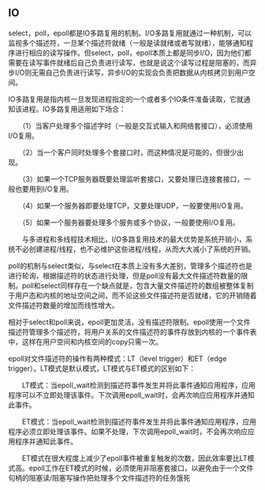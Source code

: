 ## IO

select，poll，epoll都是IO多路复用的机制。I/O多路复用就通过一种机制，可以监视多个描述符，一旦某个描述符就绪（一般是读就绪或者写就绪），能够通知程序进行相应的读写操作。但select，poll，epoll本质上都是同步I/O，因为他们都需要在读写事件就绪后自己负责进行读写，也就是说这个读写过程是阻塞的，而异步I/O则无需自己负责进行读写，异步I/O的实现会负责把数据从内核拷贝到用户空间。

IO多路复用是指内核一旦发现进程指定的一个或者多个IO条件准备读取，它就通知该进程。IO多路复用适用如下场合：

　　（1）当客户处理多个描述字时（一般是交互式输入和网络套接口），必须使用I/O复用。

　　（2）当一个客户同时处理多个套接口时，而这种情况是可能的，但很少出现。

　　（3）如果一个TCP服务器既要处理监听套接口，又要处理已连接套接口，一般也要用到I/O复用。

　　（4）如果一个服务器即要处理TCP，又要处理UDP，一般要使用I/O复用。

　　（5）如果一个服务器要处理多个服务或多个协议，一般要使用I/O复用。

　　与多进程和多线程技术相比，I/O多路复用技术的最大优势是系统开销小，系统不必创建进程/线程，也不必维护这些进程/线程，从而大大减小了系统的开销。

poll的机制与select类似，与select在本质上没有多大差别，管理多个描述符也是进行轮询，根据描述符的状态进行处理，但是poll没有最大文件描述符数量的限制。poll和select同样存在一个缺点就是，包含大量文件描述符的数组被整体复制于用户态和内核的地址空间之间，而不论这些文件描述符是否就绪，它的开销随着文件描述符数量的增加而线性增大。

相对于select和poll来说，epoll更加灵活，没有描述符限制。epoll使用一个文件描述符管理多个描述符，将用户关系的文件描述符的事件存放到内核的一个事件表中，这样在用户空间和内核空间的copy只需一次。

epoll对文件描述符的操作有两种模式：LT（level trigger）和ET（edge trigger）。LT模式是默认模式，LT模式与ET模式的区别如下：

　　LT模式：当epoll\_wait检测到描述符事件发生并将此事件通知应用程序，应用程序可以不立即处理该事件。下次调用epoll\_wait时，会再次响应应用程序并通知此事件。

　　ET模式：当epoll\_wait检测到描述符事件发生并将此事件通知应用程序，应用程序必须立即处理该事件。如果不处理，下次调用epoll\_wait时，不会再次响应应用程序并通知此事件。

　　ET模式在很大程度上减少了epoll事件被重复触发的次数，因此效率要比LT模式高。epoll工作在ET模式的时候，必须使用非阻塞套接口，以避免由于一个文件句柄的阻塞读/阻塞写操作把处理多个文件描述符的任务饿死

